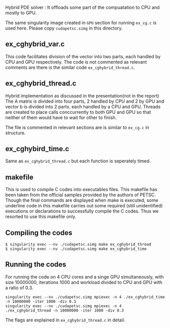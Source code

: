 Hybrid PDE solver : It offloads some part of the compuatation to CPU and mostly to GPU.

The same singularity image created in `GPU` section for running `ex_cg.c` is used here.
Please copy `cudapetsc.simg` in this directory.


## ex_cghybrid_var.c

This code facilitates division of the vector into two parts, each handled by CPU and GPU respectively. 
The code is not commented as relevant comments are there is the similar code `ex_cghybrid_thread.c`.

## ex_cghybrid_thread.c

Hybrid implementation as discussed in the presentation(not in the report)
The A matrix is divided into four parts, 2 handled by CPU and 2 by GPU and vector b is divided into 2 parts.
each handled by a CPU and GPU. 
Threads are created to place calls conccurrently to both GPU and GPU so that neither of them would have to wait for other to finish.

The file is commented in relevant sections are is similar to `ex_cg.c` in structure.


## ex_cghybird_time.c

Same as `ex_cghybrid_thread.c` but each function is seperately timed.

## makefile
This is used to compile C codes into executables files. 
This makefile has been taken from the official samples provided by the authors of PETSC. 
Though the final commands are displayed when make is executed, 
some underline code in this makefile carries out some required 
(still unidentified) executions or declarations to successfully compile the C codes. 
Thus we resorted to use this makefile only.


## Compiling the codes

```
$ singularity exec --nv ./cudapetsc.simg make ex_cghybrid_thread
$ singularity exec --nv ./cudapetsc.simg make ex_cghybrid_time
```

## Running the codes

For running the code on 4 CPU cores and a singe GPU simultaneously, with size 10000000, iterations 1000 and
workload divided to CPU and GPU with a ratio of 0.3.
```
singularity exec --nv ./cudapetsc.simg mpiexec -n 4 ./ex_cghybrid_time -n 10000000 -iter 1000 -div 0.3
singularity exec --nv ./cudapetsc.simg mpiexec -n 4 ./ex_cghybrid_thread -n 10000000 -iter 1000 -div 0.3
```

The flags are explained in `ex_cghybrid_thread.c` in detail.
